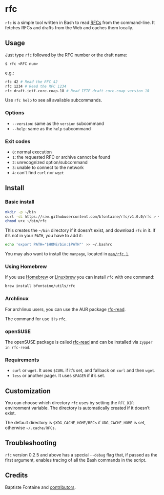 # rfc

`rfc` is a simple tool written in Bash to read [RFCs][ietf-rfc] from the
command-line. It fetches RFCs and drafts from the Web and caches them
locally.

[ietf-rfc]: https://www.ietf.org/standards/rfcs/

## Usage

Just type `rfc` followed by the RFC number or the draft name:

```
$ rfc <RFC num>
```

e.g.:

```sh
rfc 42 # Read the RFC 42
rfc 1234 # Read the RFC 1234
rfc draft-ietf-core-coap-18 # Read IETF draft core-coap version 18
```

Use `rfc help` to see all available subcommands.

### Options

- `--version`: same as the `version` subcommand
- `--help`: same as the `help` subcommand

### Exit codes

- `0`: normal execution
- `1`: the requested RFC or archive cannot be found
- `2`: unrecognized option/subcommand
- `3`: unable to connect to the network
- `4`: can't find `curl` nor `wget`

## Install

### Basic install

```sh
mkdir -p ~/bin
curl -sL https://raw.githubusercontent.com/bfontaine/rfc/v1.0.0/rfc > ~/bin/rfc
chmod u+x ~/bin/rfc
```

This creates the `~/bin` directory if it doesn’t exist, and download `rfc` in it.
If it’s not in your `PATH`, you have to add it:

```sh
echo 'export PATH="$HOME/bin:$PATH"' >> ~/.bashrc
```

You may also want to install the `manpage`, located in [`man/rfc.1`][manpage].

[manpage]: https://raw.githubusercontent.com/bfontaine/rfc/v1.0.0/man/rfc.1

### Using Homebrew

If you use [Homebrew](http://brew.sh) or [Linuxbrew](http://linuxbrew.sh/) you
can install `rfc` with one command:

```sh
brew install bfontaine/utils/rfc
```

### Archlinux

For archlinux users, you can use the AUR package [rfc-read](https://aur.archlinux.org/packages/rfc-read/).

The command for use it is `rfc`.

### openSUSE
The openSUSE package is called [rfc-read](https://build.opensuse.org/package/show/utilities/rfc-read)
and can be installed via `zypper in rfc-read`.

### Requirements

- `curl` or `wget`. It uses `$CURL` if it’s set, and fallback on `curl` and then `wget`.
- `less` or another pager. It uses `$PAGER` if it’s set.

## Customization

You can choose which directory `rfc` uses by setting the `RFC_DIR` environment
variable. The directory is automatically created if it doesn’t exist.

The default directory is `$XDG_CACHE_HOME/RFCs` if `XDG_CACHE_HOME` is set, otherwise `~/.cache/RFCs`.

## Troubleshooting

`rfc` version 0.2.5 and above has a special `--debug` flag that, if passed as
the first argument, enables tracing of all the Bash commands in the script.

## Credits

Baptiste Fontaine and [contributors](https://github.com/bfontaine/rfc/graphs/contributors).
